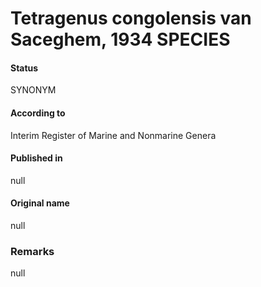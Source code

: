 # Tetragenus congolensis van Saceghem, 1934 SPECIES

#### Status
SYNONYM

#### According to
Interim Register of Marine and Nonmarine Genera

#### Published in
null

#### Original name
null

### Remarks
null